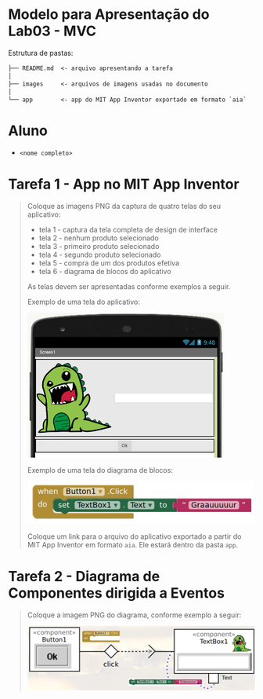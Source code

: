 # Modelo para Apresentação do Lab03 - MVC

Estrutura de pastas:

~~~
├── README.md  <- arquivo apresentando a tarefa
│
├── images     <- arquivos de imagens usadas no documento
│
└── app        <- app do MIT App Inventor exportado em formato `aia`
~~~

# Aluno
* `<nome completo>`

# Tarefa 1 - App no MIT App Inventor

> Coloque as imagens PNG da captura de quatro telas do seu aplicativo:
> * tela 1 - captura da tela completa de design de interface
> * tela 2 - nenhum produto selecionado
> * tela 3 - primeiro produto selecionado
> * tela 4 - segundo produto selecionado
> * tela 5 - compra de um dos produtos efetiva
> * tela 6 - diagrama de blocos do aplicativo
>
> As telas devem ser apresentadas conforme exemplos a seguir.
>
> Exemplo de uma tela do aplicativo:
>
> ![Tela Aplicativo](images/aplicativo.png)
>
> Exemplo de uma tela do diagrama de blocos:
>
> ![Tela Blocos](images/blocks.png)
>
> Coloque um link para o arquivo do aplicativo exportado a partir do MIT App Inventor em formato `aia`. Ele estará dentro da pasta `app`.

# Tarefa 2 - Diagrama de Componentes dirigida a Eventos

> Coloque a imagem PNG do diagrama, conforme exemplo a seguir:
>
> ![Diagrama Eventos](images/mit-app-inventor-events.png)

